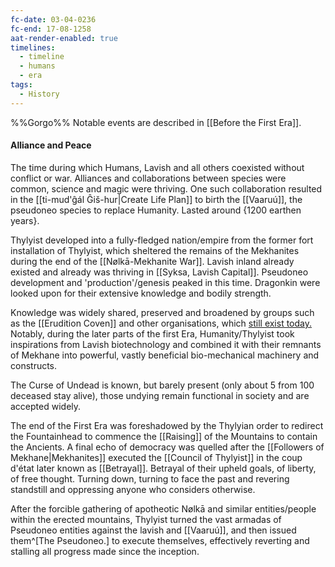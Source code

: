 ```yaml
---
fc-date: 03-04-0236
fc-end: 17-08-1258
aat-render-enabled: true
timelines:
  - timeline
  - humans
  - era
tags:
  - History
---
```

%%Gorgo%% 
Notable events are described in [[Before the First Era]]. 
#### Alliance and Peace
The time during which Humans, Lavish and all others coexisted without conflict or war.
Alliances and collaborations between species were common, science and magic were thriving. 
One such collaboration resulted in the [[ti-mud'ĝál Ĝiš-hur|Create Life Plan]] to birth the [[Vaaruú]], the pseudoneo species to replace Humanity. 
Lasted around {1200 earthen years}. 

Thylyist developed into a fully-fledged nation/empire from the former fort installation of Thylyist, which sheltered the remains of the Mekhanites during the end of the [[Nølkā-Mekhanite War]].
Lavish inland already existed and already was thriving in [[Syksa, Lavish Capital]].
	Pseudoneo development and 'production'/genesis peaked in this time. 
Dragonkin were looked upon for their extensive knowledge and bodily strength. 

Knowledge was widely shared, preserved and broadened by groups such as the [[Erudition Coven]] and other organisations, which [still exist today.](Archive%20of%20Old.md) Notably, during the later parts of the first Era, Humanity/Thylyist took inspirations from Lavish biotechnology and combined it with their remnants of Mekhane into powerful, vastly beneficial bio-mechanical machinery and constructs. 


The Curse of Undead is known, but barely present (only about 5 from 100 deceased stay alive), those undying remain functional in society and are accepted widely.  

The end of the First Era was foreshadowed by the Thylyian order to redirect the Fountainhead to commence the [[Raising]] of the Mountains to contain the Ancients. 
A final echo of democracy was quelled after the [[Followers of Mekhane|Mekhanites]] executed the [[Council of Thylyist]] in the coup d'état later known as [[Betrayal]]. 
Betrayal of their upheld goals, of liberty, of free thought. Turning down, turning to face the past and revering standstill and oppressing anyone who considers otherwise. 

After the forcible gathering of apotheotic Nølkā and similar entities/people within the erected mountains, Thylyist turned the vast armadas of Pseudoneo entities against the lavish and [[Vaaruú]], and then issued them^[The Pseudoneo.] to execute themselves, effectively reverting and stalling all progress made since the inception. 